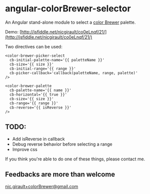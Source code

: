 angular-colorBrewer-selector
============================

An Angular stand-alone module to select a [color Brewer](http://colorbrewer2.org/) palette.

Demo: [http://jsfiddle.net/nicgirault/co0eLnqf/21/](http://jsfiddle.net/nicgirault/co0eLnqf/21/)

Two directives can be used:

```
<color-brewer-picker-select
  cb-initial-palette-name='{{ paletteName }}'
  cb-size='{{ size }}'
  cb-initial-range='{{ range }}'
  cb-picker-callback='callback(paletteName, range, palette)'
/>
```

```
<color-brewer-palette
  cb-palette-name='{{ name }}'
  cb-horizontal='{{ true }}'
  cb-size='{{ size }}'
  cb-range='{{ range }}'
  cb-reverse='{{ isReverse }}'
/>
```

TODO:
-----
- Add isReverse in callback
- Debug reverse behavior before selecting a range
- Improve css

If you think you're able to do one of these things, please contact me.

Feedbacks are more than welcome
-------------------------------
nic.girault+colorBrewer@gmail.com
